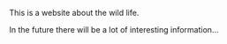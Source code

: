 This is a website about the wild life.

In the future there will be a lot of interesting information...
